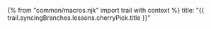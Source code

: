 {% from "common/macros.njk" import trail with context %}
<frontmatter>
title: "{{ trail.syncingBranches.lessons.cherryPick.title }}"
</frontmatter>

<include src="unit-inPage-asFlat.md" boilerplate />